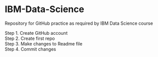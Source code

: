 # IBM-Data-Science
Repository for GitHub practice as required by IBM Data Science course

Step 1. Create GitHub account  
Step 2. Create first repo  
Step 3. Make changes to Readme file  
Step 4. Commit changes  

